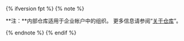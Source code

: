 {% ifversion fpt %}
{% note %}

**注：**内部仓库适用于企业帐户中的组织。 更多信息请参阅“[关于仓库](/repositories/creating-and-managing-repositories/about-repositories#about-repository-visibility)”。

{% endnote %}
{% endif %}
